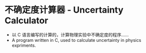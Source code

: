 # 不确定度计算器 - Uncertainty Calculator
- 以 C 语言编写的计算的，计算物理实验中不确定度的程序……
- A program written in C, used to calculate uncertainty in physics expriments.
